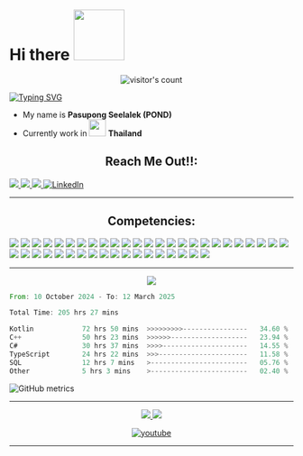
# Hi there  <img src="https://media1.giphy.com/media/v1.Y2lkPTc5MGI3NjExbzFvaGhxZXJhYjBsaTM0NWdlYWw4cnNoZm1lNDZtaXBmMHdkamJ2ZCZlcD12MV9naWZzX3NlYXJjaCZjdD1n/d2jibZKKA0k3RUgU/200.webp" width="90"> 

<div align="center">
    <img alt="visitor's count" src="https://profile-counter.glitch.me/Psskynyrd/count.svg">
</div>  

[![Typing SVG](https://readme-typing-svg.demolab.com?font=Space+Grotesk&size=25&duration=2000&pause=1000&color=02F707&background=363636&center=true&vCenter=true&width=435&height=100&lines=Welcome+;My+name+is+Pasupong+Seelalek)](https://git.io/typing-svg)

- My name is **Pasupong Seelalek (POND)**
- Currently work in  <img src="https://img.freepik.com/free-vector/illustration-thailand-flag_53876-27145.jpg" width="30"> **Thailand**

<div id="competencies">
  <h2 align="left" style="display: flex; justify-content: center; align-items: center;">
    <span>Reach Me Out!!:</span>
  </h2>
</div>

<a href="https://steamcommunity.com/id/PasuSeela/" target="_blank">
<img src="https://img.shields.io/badge/steam-%23000000.svg?style=for-the-badge&logo=steam&logoColor=white" />
</a>
<a href="mailto:pasupong.seelalek@gmail.com" target="_blank">
<img src="https://img.shields.io/badge/Gmail-D14836?style=for-the-badge&logo=gmail&logoColor=white" />
</a>
<a href="https://line.me/ti/p/kj0gLK_wQ9" target="_blank">
<img src="https://img.shields.io/badge/Line-00C300?style=for-the-badge&logo=line&logoColor=white" />
</a>
<a  href="https://www.linkedin.com/in/pasupong-seelalek-034622139"  target="_blank"><img  alt="LinkedIn"  src="https://img.shields.io/badge/linkedin-%230077B5.svg?&style=for-the-badge&logo=linkedin&logoColor=white" /></a>
<hr />

<div id="competencies">
  <h2 align="left" style="display: flex; justify-content: center; align-items: center;">
    <span>Competencies:</span>
  </h2>
</div>

<div>
<img src="https://img.shields.io/badge/C-black?style=for-the-badge&logo=c&labelColor=black&color=404040" /> 
<img src="https://img.shields.io/badge/CPP-blue?style=for-the-badge&logo=cplusplus&logoColor=blue&color=00599C&labelColor=black"/> 
<img src="https://img.shields.io/badge/Javascript-yellow?style=for-the-badge&logo=javascript&labelColor=black&color=DFA200" /> <img src="https://img.shields.io/badge/Typescript-blue?style=for-the-badge&logo=typescript&labelColor=black&color=blue" /> <img src="https://img.shields.io/badge/Python-yellow?style=for-the-badge&logo=python&labelColor=black&color=yellow" /> <img src="https://img.shields.io/badge/go-%2300ADD8.svg?style=for-the-badge&logo=go&logoColor=white" /> <img src="https://img.shields.io/badge/c%23-%23239120.svg?style=for-the-badge&logo=csharp&logoColor=white"/>
<img src="https://img.shields.io/badge/HTML5-red?style=for-the-badge&logo=html5&labelColor=black&color=E34F26"/> <img src="https://img.shields.io/badge/CSS3-white?style=for-the-badge&logo=css3&logoColor=1572B6&labelColor=black&color=1572B6" /> <img src="https://img.shields.io/badge/Bootstrap-purple?style=for-the-badge&logo=bootstrap&labelColor=black&color=7952B3"/> <img src="https://img.shields.io/badge/Express-black?style=for-the-badge&logo=express&labelColor=black&color=1f1f1f"/> <img src="https://img.shields.io/badge/React-blue?style=for-the-badge&logo=react&labelColor=black&color=3a8296"/> <img src="https://img.shields.io/badge/Node.JS-blue?style=for-the-badge&logo=node.js&logoColor=lime&labelColor=black&color=236b23"/> <img src="https://img.shields.io/badge/Tailwind%20CSS-black?style=for-the-badge&logo=tailwindcss&labelColor=black&color=1CA1B8"/> <img src="https://img.shields.io/badge/Next.js-black?style=for-the-badge&logo=Next.js&&logoColor=white&labelColor=black&color=2E2E2E"/> <img src="https://img.shields.io/badge/-AntDesign-%230170FE?style=for-the-badge&logo=ant-design&logoColor=white"/> <img src="https://img.shields.io/badge/flask-%23000.svg?style=for-the-badge&logo=flask&logoColor=white"/> <img src="https://img.shields.io/badge/jquery-%230769AD.svg?style=for-the-badge&logo=jquery&logoColor=white"/> <img src="https://img.shields.io/badge/vuejs-%2335495e.svg?style=for-the-badge&logo=vuedotjs&logoColor=%234FC08D"/>
<img src="https://img.shields.io/badge/Microsoft%20SQL%20Server-CC2927?style=for-the-badge&logo=microsoft%20sql%20server&logoColor=white" /> <img src="https://img.shields.io/badge/mariadb-black?style=for-the-badge&logo=mariadb&logoColor=white&labelColor=001A22&color=003545"/> <img src="https://img.shields.io/badge/MongoDB-green?style=for-the-badge&logo=mongodb&labelColor=black&color=409040"/> <img src="https://img.shields.io/badge/postgres-%23316192.svg?style=for-the-badge&logo=postgresql&logoColor=white"/>
<img src="https://img.shields.io/badge/.NET-5C2D91?style=for-the-badge&logo=.net&logoColor=white" /> <img src="https://img.shields.io/badge/JWT-black?style=for-the-badge&logo=JSON%20web%20tokens"/> <img src="https://img.shields.io/badge/Rabbitmq-FF6600?style=for-the-badge&logo=rabbitmq&logoColor=white"/>
<img src="https://img.shields.io/badge/NeoVim-%2357A143.svg?&style=for-the-badge&logo=neovim&logoColor=white"/> <img src="https://img.shields.io/badge/Visual%20Studio%20Code-0078d7.svg?style=for-the-badge&logo=visual-studio-code&logoColor=white"/> <img src="https://img.shields.io/badge/Visual%20Studio-5C2D91.svg?style=for-the-badge&logo=visual-studio&logoColor=white"/> <img src="https://img.shields.io/badge/yaml-%23ffffff.svg?style=for-the-badge&logo=yaml&logoColor=151515"/> <img src="https://img.shields.io/badge/Postman-FF6C37?style=for-the-badge&logo=postman&logoColor=white"/>
<img src="https://img.shields.io/badge/Android-3DDC84?style=for-the-badge&logo=android&logoColor=white"/> <img src="https://img.shields.io/badge/Linux-FCC624?style=for-the-badge&logo=linux&logoColor=black"/> <img src="https://img.shields.io/badge/Ubuntu-E95420?style=for-the-badge&logo=ubuntu&logoColor=white"/> <img src="https://img.shields.io/badge/Windows-0078D6?style=for-the-badge&logo=windows&logoColor=white"/>
<img src="https://img.shields.io/badge/docker-%230db7ed.svg?style=for-the-badge&logo=docker&logoColor=white"/> <img src="https://img.shields.io/badge/jira-%230A0FFF.svg?style=for-the-badge&logo=jira&logoColor=white"/> <img src="https://img.shields.io/badge/kubernetes-%23326ce5.svg?style=for-the-badge&logo=kubernetes&logoColor=white"/>
<img src="https://img.shields.io/badge/bitbucket-%230047B3.svg?style=for-the-badge&logo=bitbucket&logoColor=white"/> <img src="https://img.shields.io/badge/git-%23F05033.svg?style=for-the-badge&logo=git&logoColor=white"/> <img src="https://img.shields.io/badge/github-%23121011.svg?style=for-the-badge&logo=github&logoColor=white"/> <img src="https://img.shields.io/badge/gitlab-%23181717.svg?style=for-the-badge&logo=gitlab&logoColor=white"/> <img src="https://img.shields.io/badge/kotlin-%237F52FF.svg?style=for-the-badge&logo=kotlin&logoColor=white" />
</div>


<hr />

<div align="center">
  <img src="https://streak-stats.demolab.com?user=psskynyrd&theme=chartreuse-dark&border_radius=10&card_width=495" />
</div>

<!--START_SECTION:waka-->

```rust
From: 10 October 2024 - To: 12 March 2025

Total Time: 205 hrs 27 mins

Kotlin            72 hrs 50 mins  >>>>>>>>>----------------   34.60 %
C++               50 hrs 23 mins  >>>>>>-------------------   23.94 %
C#                30 hrs 37 mins  >>>>---------------------   14.55 %
TypeScript        24 hrs 22 mins  >>>----------------------   11.58 %
SQL               12 hrs 7 mins   >------------------------   05.76 %
Other             5 hrs 3 mins    >------------------------   02.40 %
```

<!--END_SECTION:waka-->

![GitHub metrics](https://metrics.lecoq.io/Psskynyrd)  

<hr />

<div>
<p align="center">
<a href="https://spotify-github-profile.kittinanx.com/api/view?uid=21fs2dcl4blk7o74mypil3dna&redirect=true" target="_blank">
  <img src="https://spotify-github-profile.kittinanx.com/api/view?uid=21fs2dcl4blk7o74mypil3dna&cover_image=true&theme=compact&show_offline=false&background_color=121212&interchange=false">
  </a>
  <img src="https://spotify-recently-played-readme.vercel.app/api?user=21fs2dcl4blk7o74mypil3dna&count=9">
</p><p align="center">
  <a href="https://www.youtube.com/channel/UCpKizIKSk8ga_LCI3e3GUig" target="_blank"><img alt="youtube" src="https://youtube-stats-card.vercel.app/api?channelid=UCDADfUXWbPuTO3vlZVX83eQ" /></a> 
</p>
</div>


<hr />

